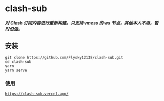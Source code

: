 # clash-sub

##### **对 Clash 订阅内容进行重新构建。只支持 vmess 的 ws 节点，其他本人不用，暂时没做。**

## 安装

```
git clone https://github.com/Flysky12138/clash-sub.git
cd clash-sub
yarn
yarn serve
```

### 使用

[`https://clash-sub.vercel.app/`](https://clash-sub.vercel.app/)
